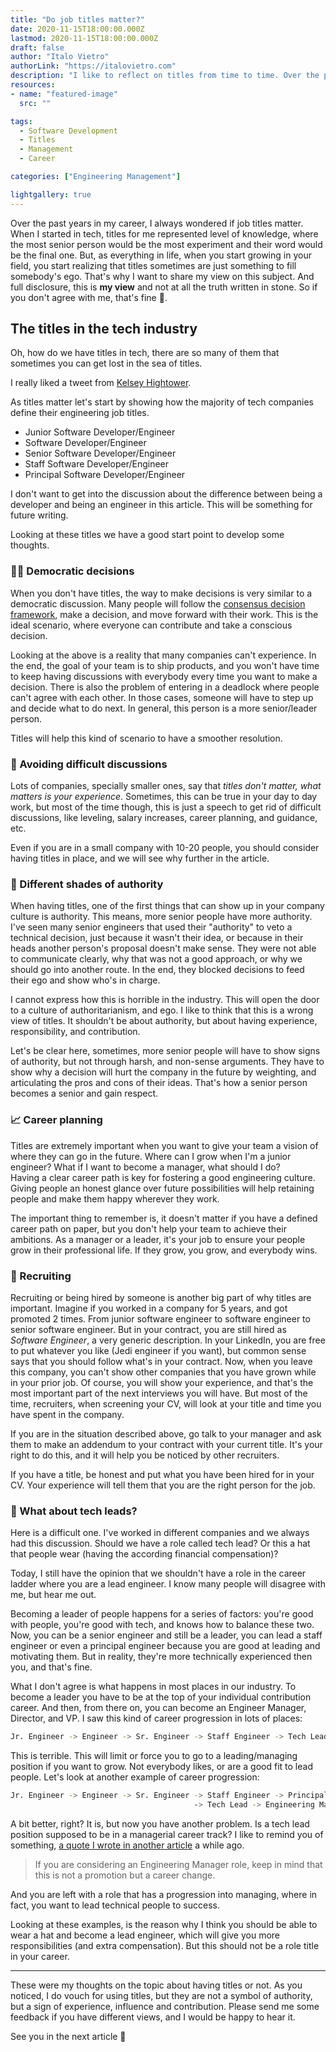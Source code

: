 ```yaml
---
title: "Do job titles matter?"
date: 2020-11-15T18:00:00.000Z
lastmod: 2020-11-15T18:00:00.000Z
draft: false
author: "Italo Vietro"
authorLink: "https://italovietro.com"
description: "I like to reflect on titles from time to time. Over the past years in my career, I always wondered if job titles matter. That's why I want to share my view on this subject."
resources:
- name: "featured-image"
  src: ""

tags:
  - Software Development
  - Titles
  - Management
  - Career

categories: ["Engineering Management"]

lightgallery: true
---
```


Over the past years in my career, I always wondered if job titles matter. When I started in tech, titles for me represented level of knowledge, where the most senior person would be the most experiment and their word would be the final one. But, as everything in life, when you start growing in your field, you start realizing that titles sometimes are just something to fill somebody's ego.
That's why I want to share my view on this subject. And full disclosure, this is **my view** and not at all the truth written in stone. So if you don't agree with me, that's fine 🙂.

## The titles in the tech industry

Oh, how do we have titles in tech, there are so many of them that sometimes you can get lost in the sea of titles.

I really liked a tweet from [Kelsey Hightower](https://twitter.com/kelseyhightower).

As titles matter let's start by showing how the majority of tech companies define their engineering job titles.

* Junior Software Developer/Engineer
* Software Developer/Engineer
* Senior Software Developer/Engineer
* Staff Software Developer/Engineer
* Principal Software Developer/Engineer

I don't want to get into the discussion about the difference between being a developer and being an engineer in this article. This will be something for future writing.

Looking at these titles we have a good start point to develop some thoughts.

### 👨‍⚖️ Democratic decisions

When you don't have titles, the way to make decisions is very similar to a democratic discussion. Many people will follow the [consensus decision framework](https://en.wikipedia.org/wiki/Consensus_decision-making), make a decision, and move forward with their work. This is the ideal scenario, where everyone can contribute and take a conscious decision.

Looking at the above is a reality that many companies can't experience. In the end, the goal of your team is to ship products, and you won't have time to keep having discussions with everybody every time you want to make a decision.  There is also the problem of entering in a deadlock where people can't agree with each other. In those cases, someone will have to step up and decide what to do next. In general, this person is a more senior/leader person.

Titles will help this kind of scenario to have a smoother resolution.

### 🧩 Avoiding difficult discussions

Lots of companies, specially smaller ones, say that *titles don't matter, what matters is your experience*. Sometimes, this can be true in your day to day work, but most of the time though, this is just a speech to get rid of difficult discussions, like leveling, salary increases, career planning, and guidance, etc.

Even if you are in a small company with 10-20 people, you should consider having titles in place, and we will see why further in the article.

### 👮 Different shades of authority

When having titles, one of the first things that can show up in your company culture is authority. This means, more senior people have more authority. I've seen many senior engineers that used their "authority" to veto a technical decision, just because it wasn't their idea, or because in their heads another person's proposal doesn't make sense. They were not able to communicate clearly, why that was not a good approach, or why we should go into another route. In the end, they blocked decisions to feed their ego and show who's in charge.

I cannot express how this is horrible in the industry. This will open the door to a culture of authoritarianism, and ego. I like to think that this is a wrong view of titles. It shouldn't be about authority, but about having experience, responsibility, and contribution.

Let's be clear here, sometimes, more senior people will have to show signs of authority, but not through harsh, and non-sense arguments. They have to show why a decision will hurt the company in the future by weighting, and articulating the pros and cons of their ideas. That's how a senior person becomes a senior and gain respect.

### 📈 Career planning

Titles are extremely important when you want to give your team a vision of where they can go in the future. Where can I grow when I'm a junior engineer? What if I want to become a manager, what should I do?  
Having a clear career path is key for fostering a good engineering culture. Giving people an honest glance over future possibilities will help retaining people and make them happy wherever they work.

The important thing to remember is, it doesn't matter if you have a defined career path on paper, but you don't help your team to achieve their ambitions. As a manager or a leader, it's your job to ensure your people grow in their professional life. If they grow, you grow, and everybody wins.

### 💼 Recruiting

Recruiting or being hired by someone is another big part of why titles are important. Imagine if you worked in a company for 5 years, and got promoted 2 times. From junior software engineer to software engineer to senior software engineer. But in your contract, you are still hired as *Software Engineer*, a very generic description. In your LinkedIn, you are free to put whatever you like (Jedi engineer if you want), but common sense says that you should follow what's in your contract.
Now, when you leave this company, you can't show other companies that you have grown while in your prior job. Of course, you will show your experience, and that's the most important part of the next interviews you will have. But most of the time, recruiters, when screening your CV, will look at your title and time you have spent in the company.

If you are in the situation described above, go talk to your manager and ask them to make an addendum to your contract with your current title. It's your right to do this, and it will help you be noticed by other recruiters.

If you have a title, be honest and put what you have been hired for in your CV. Your experience will tell them that you are the right person for the job.

### 🥇 What about tech leads?

Here is a difficult one. I've worked in different companies and we always had this discussion. Should we have a role called tech lead? Or this a hat that people wear (having the according financial compensation)?

Today, I still have the opinion that we shouldn't have a role in the career ladder where you are a lead engineer. I know many people will disagree with me, but hear me out.

Becoming a leader of people happens for a series of factors: you're good with people, you're good with tech, and knows how to balance these two. Now, you can be a senior engineer and still be a leader, you can lead a staff engineer or even a principal engineer because you are good at leading and motivating them. But in reality, they're more technically experienced then you, and that's fine.

What I don't agree is what happens in most places in our industry. To become a leader you have to be at the top of your individual contribution career. And then, from there on, you can become an Engineer Manager, Director, and VP. I saw this kind of career progression in lots of places:

```sh
Jr. Engineer -> Engineer -> Sr. Engineer -> Staff Engineer -> Tech Lead -> Engineering Manager
```

This is terrible. This will limit or force you to go to a leading/managing position if you want to grow. Not everybody likes, or are a good fit to lead people.
Let's look at another example of career progression:

```sh
Jr. Engineer -> Engineer -> Sr. Engineer -> Staff Engineer -> Principal Engineer
                                         -> Tech Lead -> Engineering Manager -> Director of Engineering
```

A bit better, right? It is, but now you have another problem. Is a tech lead position supposed to be in a managerial career track?
I like to remind you of something, [a quote I wrote in another article](/5-ways-to-keep-coding-being-an-engineering-manager) a while ago.

> If you are considering an Engineering Manager role, keep in mind that this is not a promotion but a career change.

And you are left with a role that has a progression into managing, where in fact, you want to lead technical people to success.

Looking at these examples, is the reason why I think you should be able to wear a hat and become a lead engineer, which will give you more responsibilities (and extra compensation). But this should not be a role title in your career.

---

These were my thoughts on the topic about having titles or not. As you noticed, I do vouch for using titles, but they are not a symbol of authority, but a sign of experience, influence and contribution. Please send me some feedback if you have different views, and I would be happy to hear it.

See you in the next article 👋

